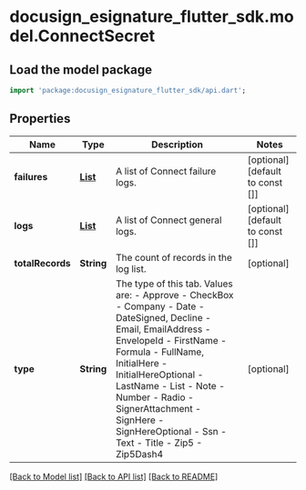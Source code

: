 # docusign_esignature_flutter_sdk.model.ConnectSecret

## Load the model package
```dart
import 'package:docusign_esignature_flutter_sdk/api.dart';
```

## Properties
Name | Type | Description | Notes
------------ | ------------- | ------------- | -------------
**failures** | [**List<ConnectLog>**](ConnectLog.md) | A list of Connect failure logs. | [optional] [default to const []]
**logs** | [**List<ConnectLog>**](ConnectLog.md) | A list of Connect general logs. | [optional] [default to const []]
**totalRecords** | **String** | The count of records in the log list. | [optional] 
**type** | **String** | The type of this tab. Values are:  - Approve - CheckBox - Company - Date - DateSigned, Decline - Email, EmailAddress - EnvelopeId - FirstName - Formula - FullName, InitialHere - InitialHereOptional - LastName - List - Note - Number - Radio - SignerAttachment - SignHere - SignHereOptional - Ssn - Text - Title - Zip5 - Zip5Dash4  | [optional] 

[[Back to Model list]](../README.md#documentation-for-models) [[Back to API list]](../README.md#documentation-for-api-endpoints) [[Back to README]](../README.md)


